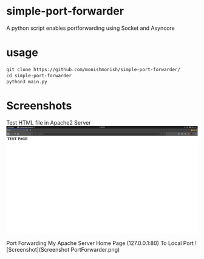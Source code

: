 # simple-port-forwarder

A python script enables portforwarding using Socket and Asyncore

# usage
```
git clone https://github.com/monishmonish/simple-port-forwarder/
cd simple-port-forwarder
python3 main.py
```

# Screenshots

Test HTML file in Apache2 Server
![Screenshot](https://raw.githubusercontent.com/monishmonish/simple-port-forwarder/main/Screenshot%20ApacheServer.png)

Port Forwarding My Apache Server Home Page (127.0.0.1:80) To Local Port
![Screenshot](Screenshot PortForwarder.png)

